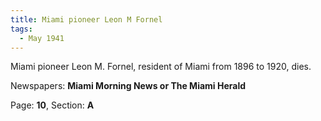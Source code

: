 ```yaml
---  
title: Miami pioneer Leon M Fornel  
tags:  
  - May 1941  
---  
```

  
Miami pioneer Leon M. Fornel, resident of Miami from 1896 to 1920, dies.  
  
Newspapers: **Miami Morning News or The Miami Herald**  
  
Page: **10**, Section: **A** 
